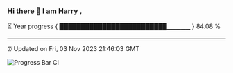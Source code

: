 ### Hi there 👋 I am Harry , 

⏳ Year progress { █████████████████████████▁▁▁▁▁ } 84.08 %

---

⏰ Updated on Fri, 03 Nov 2023 21:46:03 GMT

![Progress Bar CI](https://github.com/duykhang68/duykhang68/workflows/Progress%20Bar%20CI/badge.svg)
